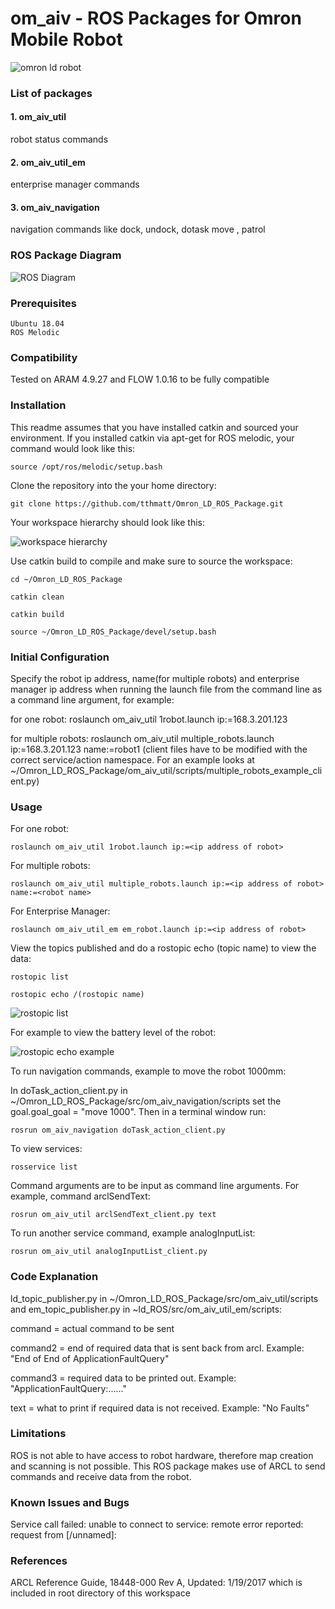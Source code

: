 # om_aiv - ROS Packages for Omron Mobile Robot
![omron ld robot](https://assets.omron.com/m/438d82ed579472a4/Portrait_M-Mobile_Robot_Product-News-jpg.jpg "omron ld robot")
### List of packages
#### 1. om_aiv_util
robot status commands 

#### 2. om_aiv_util_em
enterprise manager commands 

#### 3. om_aiv_navigation
navigation commands like dock, undock, dotask move , patrol

### ROS Package Diagram
![ROS Diagram](https://user-images.githubusercontent.com/8951670/70422919-83b8ac00-1aa7-11ea-82f9-acbde1137f7d.png)


### Prerequisites
```
Ubuntu 18.04
ROS Melodic 
```
### Compatibility

Tested on ARAM 4.9.27 and FLOW 1.0.16 to be fully compatible

### Installation

This readme assumes that you have installed catkin and sourced your environment. If you installed catkin via apt-get for ROS melodic, your command would look like this:
```
source /opt/ros/melodic/setup.bash
```
Clone the repository into the your home directory:
```
git clone https://github.com/tthmatt/Omron_LD_ROS_Package.git
```
Your workspace hierarchy should look like this:

![workspace hierarchy](https://user-images.githubusercontent.com/8951670/70413338-1d755e80-1a92-11ea-8640-88861fa8692b.png)


Use catkin build to compile and make sure to source the workspace:
```
cd ~/Omron_LD_ROS_Package

catkin clean

catkin build

source ~/Omron_LD_ROS_Package/devel/setup.bash
```
### Initial Configuration
Specify the robot ip address, name(for multiple robots) and enterprise manager ip address when running the launch file from the command line as a command line argument, for example:

for one robot: roslaunch om_aiv_util 1robot.launch ip:=168.3.201.123 

for multiple robots: roslaunch om_aiv_util multiple_robots.launch ip:=168.3.201.123 name:=robot1 
(client files have to be modified with the correct service/action namespace. For an example looks at ~/Omron_LD_ROS_Package/om_aiv_util/scripts/multiple_robots_example_client.py)

### Usage
For one robot:
```
roslaunch om_aiv_util 1robot.launch ip:=<ip address of robot>
```
For multiple robots:
```
roslaunch om_aiv_util multiple_robots.launch ip:=<ip address of robot> name:=<robot name>
```
For Enterprise Manager:
```
roslaunch om_aiv_util_em em_robot.launch ip:=<ip address of robot>
```

View the topics published and do a rostopic echo (topic name) to view the data:
```
rostopic list

rostopic echo /(rostopic name)
```
![rostopic list](https://user-images.githubusercontent.com/8951670/69392258-68f8e000-0d10-11ea-8597-a2c577feb3b5.png)

For example to view the battery level of the robot:

![rostopic echo example](https://user-images.githubusercontent.com/8951670/69392375-cdb43a80-0d10-11ea-8da4-8e39f4f72525.png)

To run navigation commands, example to move the robot 1000mm:

In doTask_action_client.py in ~/Omron_LD_ROS_Package/src/om_aiv_navigation/scripts set the goal.goal_goal = "move 1000". Then in a terminal window run:
```
rosrun om_aiv_navigation doTask_action_client.py
```
To view services:
```
rosservice list
```
Command arguments are to be input as command line arguments. For example, command arclSendText:
```
rosrun om_aiv_util arclSendText_client.py text
```
To run another service command, example analogInputList:
```
rosrun om_aiv_util analogInputList_client.py
```

### Code Explanation
ld_topic_publisher.py in ~/Omron_LD_ROS_Package/src/om_aiv_util/scripts and em_topic_publisher.py in ~ld_ROS/src/om_aiv_util_em/scripts: 

command = actual command to be sent

command2 = end of required data that is sent back from arcl. Example: "End of End of ApplicationFaultQuery"

command3 = required data to be printed out. Example: "ApplicationFaultQuery:......"

text = what to print if required data is not received. Example: "No Faults"

### Limitations
ROS is not able to have access to robot hardware, therefore map creation and scanning is not possible. This ROS package makes use of ARCL to send commands and receive data from the robot. 

### Known Issues and Bugs
Service call failed: unable to connect to service: remote error reported: request from \[/unnamed]:

### References
ARCL Reference Guide, 18448-000 Rev A, Updated: 1/19/2017 which is included in root directory of this workspace

